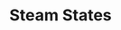 ---
collection: rolLudoteca
title: 'Steam States'
image: poridentidad.jpeg
editorial: 'Edge Entertainment'
editorial_ref:
isbn:
type: 'Básico'
web:
format: 'Caja'
system: 'Steam States'
created_at: '2021-07-19T16:21:44+00:00'
---